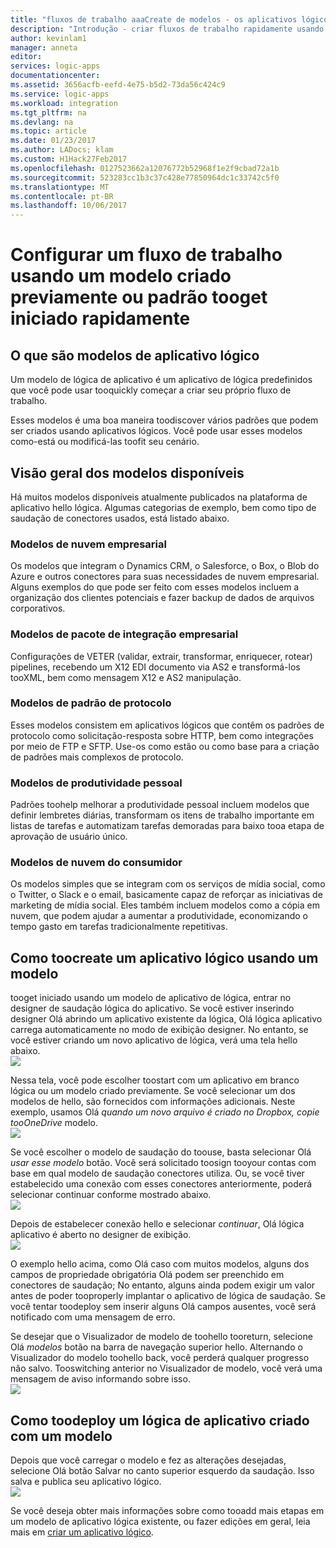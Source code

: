 ```yaml
---
title: "fluxos de trabalho aaaCreate de modelos - os aplicativos lógicos do Azure | Microsoft Docs"
description: "Introdução - criar fluxos de trabalho rapidamente usando o aplicativo do Azure lógica modelos tooconnect aplicativos e integrar os dados."
author: kevinlam1
manager: anneta
editor: 
services: logic-apps
documentationcenter: 
ms.assetid: 3656acfb-eefd-4e75-b5d2-73da56c424c9
ms.service: logic-apps
ms.workload: integration
ms.tgt_pltfrm: na
ms.devlang: na
ms.topic: article
ms.date: 01/23/2017
ms.author: LADocs; klam
ms.custom: H1Hack27Feb2017
ms.openlocfilehash: 0127523662a12076772b52968f1e2f9cbad72a1b
ms.sourcegitcommit: 523283cc1b3c37c428e77850964dc1c33742c5f0
ms.translationtype: MT
ms.contentlocale: pt-BR
ms.lasthandoff: 10/06/2017
---
```

# <a name="configure-a-workflow-using-a-pre-built-template-or-pattern-tooget-started-quickly"></a>Configurar um fluxo de trabalho usando um modelo criado previamente ou padrão tooget iniciado rapidamente

## <a name="what-are-logic-app-templates"></a>O que são modelos de aplicativo lógico
Um modelo de lógica de aplicativo é um aplicativo de lógica predefinidos que você pode usar tooquickly começar a criar seu próprio fluxo de trabalho. 

Esses modelos é uma boa maneira toodiscover vários padrões que podem ser criados usando aplicativos lógicos. Você pode usar esses modelos como-está ou modificá-las toofit seu cenário.

## <a name="overview-of-available-templates"></a>Visão geral dos modelos disponíveis
Há muitos modelos disponíveis atualmente publicados na plataforma de aplicativo hello lógica. Algumas categorias de exemplo, bem como tipo de saudação de conectores usados, está listado abaixo.

### <a name="enterprise-cloud-templates"></a>Modelos de nuvem empresarial
Os modelos que integram o Dynamics CRM, o Salesforce, o Box, o Blob do Azure e outros conectores para suas necessidades de nuvem empresarial. Alguns exemplos do que pode ser feito com esses modelos incluem a organização dos clientes potenciais e fazer backup de dados de arquivos corporativos.

### <a name="enterprise-integration-pack-templates"></a>Modelos de pacote de integração empresarial
Configurações de VETER (validar, extrair, transformar, enriquecer, rotear) pipelines, recebendo um X12 EDI documento via AS2 e transformá-los tooXML, bem como mensagem X12 e AS2 manipulação.

### <a name="protocol-pattern-templates"></a>Modelos de padrão de protocolo
Esses modelos consistem em aplicativos lógicos que contêm os padrões de protocolo como solicitação-resposta sobre HTTP, bem como integrações por meio de FTP e SFTP. Use-os como estão ou como base para a criação de padrões mais complexos de protocolo.  

### <a name="personal-productivity-templates"></a>Modelos de produtividade pessoal
Padrões toohelp melhorar a produtividade pessoal incluem modelos que definir lembretes diárias, transformam os itens de trabalho importante em listas de tarefas e automatizam tarefas demoradas para baixo tooa etapa de aprovação de usuário único.

### <a name="consumer-cloud-templates"></a>Modelos de nuvem do consumidor
Os modelos simples que se integram com os serviços de mídia social, como o Twitter, o Slack e o email, basicamente capaz de reforçar as iniciativas de marketing de mídia social. Eles também incluem modelos como a cópia em nuvem, que podem ajudar a aumentar a produtividade, economizando o tempo gasto em tarefas tradicionalmente repetitivas. 

## <a name="how-toocreate-a-logic-app-using-a-template"></a>Como toocreate um aplicativo lógico usando um modelo
tooget iniciado usando um modelo de aplicativo de lógica, entrar no designer de saudação lógica do aplicativo. Se você estiver inserindo designer Olá abrindo um aplicativo existente da lógica, Olá lógica aplicativo carrega automaticamente no modo de exibição designer. No entanto, se você estiver criando um novo aplicativo de lógica, verá uma tela hello abaixo.  
 ![](../../includes/media/app-service-logic-templates/template7.png)  

Nessa tela, você pode escolher toostart com um aplicativo em branco lógica ou um modelo criado previamente. Se você selecionar um dos modelos de hello, são fornecidos com informações adicionais. Neste exemplo, usamos Olá *quando um novo arquivo é criado no Dropbox, copie tooOneDrive* modelo.  
 ![](../../includes/media/app-service-logic-templates/template2.png)  

Se você escolher o modelo de saudação do toouse, basta selecionar Olá *usar esse modelo* botão. Você será solicitado toosign tooyour contas com base em qual modelo de saudação conectores utiliza. Ou, se você tiver estabelecido uma conexão com esses conectores anteriormente, poderá selecionar continuar conforme mostrado abaixo.  
 ![](../../includes/media/app-service-logic-templates/template3.png)  

Depois de estabelecer conexão hello e selecionar *continuar*, Olá lógica aplicativo é aberto no designer de exibição.  
 ![](../../includes/media/app-service-logic-templates/template4.png)  

O exemplo hello acima, como Olá caso com muitos modelos, alguns dos campos de propriedade obrigatória Olá podem ser preenchido em conectores de saudação; No entanto, alguns ainda podem exigir um valor antes de poder tooproperly implantar o aplicativo de lógica de saudação. Se você tentar toodeploy sem inserir alguns Olá campos ausentes, você será notificado com uma mensagem de erro.

Se desejar que o Visualizador de modelo de toohello tooreturn, selecione Olá *modelos* botão na barra de navegação superior hello. Alternando o Visualizador do modelo toohello back, você perderá qualquer progresso não salvo. Tooswitching anterior no Visualizador de modelo, você verá uma mensagem de aviso informando sobre isso.  
 ![](../../includes/media/app-service-logic-templates/template5.png)  

## <a name="how-toodeploy-a-logic-app-created-from-a-template"></a>Como toodeploy um lógica de aplicativo criado com um modelo
Depois que você carregar o modelo e fez as alterações desejadas, selecione Olá botão Salvar no canto superior esquerdo da saudação. Isso salva e publica seu aplicativo lógico.  
 ![](../../includes/media/app-service-logic-templates/template6.png)  

Se você deseja obter mais informações sobre como tooadd mais etapas em um modelo de aplicativo lógica existente, ou fazer edições em geral, leia mais em [criar um aplicativo lógico](../logic-apps/logic-apps-create-a-logic-app.md).

